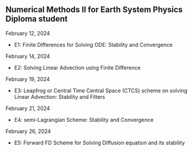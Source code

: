## Numerical Methods II for Earth System Physics Diploma student

February 12, 2024
- E1: Finite Differences for Solving ODE: Stability and Convergence

February 14, 2024
- E2: Solving Linear Advection using Finite Difference

February 19, 2024
- E3: Leapfrog or Central Time Central Space (CTCS) scheme on solving Linear Advection: Stability and Filters

February 21, 2024
- E4: semi-Lagrangian Scheme: Stability and Convergence

February 26, 2024
- E5: Forward FD Scheme for Solving Diffusion equation and its stability
